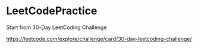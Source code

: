 # LeetCodePractice

Start from 30-Day LeetCoding Challenge

https://leetcode.com/explore/challenge/card/30-day-leetcoding-challenge/
